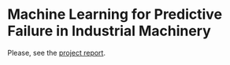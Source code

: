 # Machine Learning for Predictive Failure in Industrial Machinery
Please, see the [project report](Report.pdf).

